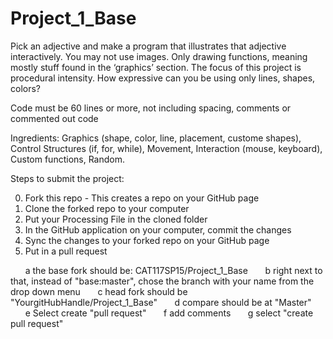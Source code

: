 # Project_1_Base


Pick an adjective and make a program that illustrates that adjective interactively. You may not use images. Only drawing functions, meaning mostly stuff found in the ‘graphics’ section. The focus of this project is procedural intensity. How expressive can you be using only lines, shapes, colors?

Code must be 60 lines or more, not including spacing, comments or commented out code

Ingredients: Graphics (shape, color, line, placement, custome shapes), Control Structures (if, for, while), Movement, Interaction (mouse, keyboard), Custom functions, Random.

Steps to submit the project:

0. Fork this repo - This creates a repo on your GitHub page
1. Clone the forked repo to your computer
2. Put your Processing File in the cloned folder
3. In the GitHub application on your computer, commit the changes
4. Sync the changes to your forked repo on your GitHub page
5. Put in a pull request

&nbsp;&nbsp;&nbsp;&nbsp;&nbsp;&nbsp;a the base fork should be: CAT117SP15/Project_1_Base
&nbsp;&nbsp;&nbsp;&nbsp;&nbsp;&nbsp;b right next to that, instead of "base:master", chose the branch with your name from the drop down menu
&nbsp;&nbsp;&nbsp;&nbsp;&nbsp;&nbsp;c head fork should be "YourgitHubHandle/Project_1_Base"
&nbsp;&nbsp;&nbsp;&nbsp;&nbsp;&nbsp;d compare should be at "Master"
&nbsp;&nbsp;&nbsp;&nbsp;&nbsp;&nbsp;e Select create "pull request"
&nbsp;&nbsp;&nbsp;&nbsp;&nbsp;&nbsp;f add comments
&nbsp;&nbsp;&nbsp;&nbsp;&nbsp;&nbsp;g select "create pull request"

